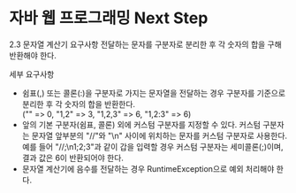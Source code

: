 <h1>자바 웹 프로그래밍 Next Step</h1>

2.3 문자열 계산기 요구사항
전달하는 문자를 구분자로 분리한 후 각 숫자의 합을 구해 반환해야 한다.

세부 요구사항
- 쉼표(,) 또는 콜론(:)을 구분자로 가지는 문자열을 전달하는 경우 구분자를 기준으로 분리한 후 각 숫자의 합을 반환한다.<br>
("" => 0, "1,2" => 3, "1,2,3" => 6, "1,2:3" => 6)
- 앞의 기본 구분자(쉼표, 콜론) 외에 커스텀 구분자를 지정할 수 있다. 커스텀 구분자는 문자열 앞부분의 "//"와 "\n" 사이에 위치하는 문자를 커스텀 구분자로 사용한다. 예를 들어 "//;\n1;2;3"과 같이 갑을 입력할 경우 커스텀 구분자는 세미콜론(;)이며, 결과 값은 6이 반환되어야 한다.
- 문자열 계산기에 음수를 전달하는 경우 RuntimeException으로 예외 처리해야 한다. 
